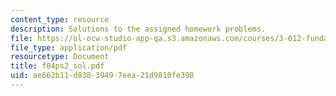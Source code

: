 ```yaml
---
content_type: resource
description: Solutions to the assigned homework problems.
file: https://ol-ocw-studio-app-qa.s3.amazonaws.com/courses/3-012-fundamentals-of-materials-science-fall-2005/ae662b11d83839497eea21d9810fe398_f04ps2_sol.pdf
file_type: application/pdf
resourcetype: Document
title: f04ps2_sol.pdf
uid: ae662b11-d838-3949-7eea-21d9810fe398
---
```

